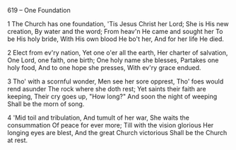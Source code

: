 619 – One Foundation


1
The Church has one foundation,
'Tis Jesus Christ her Lord;
She is His new creation,
By water and the word;
From heav'n He came and sought her
To be His holy bride,
With His own blood He bo't her,
And for her life He died.

2
Elect from ev'ry nation,
Yet one o'er all the earth,
Her charter of salvation,
One Lord, one faith, one birth;
One holy name she blesses,
Partakes one holy food,
And to one hope she presses,
With ev'ry grace endued.

3
Tho' with a scornful wonder,
Men see her sore opprest,
Tho' foes would rend asunder
The rock where she doth rest;
Yet saints their faith are keeping,
Their cry goes up, "How long?"
And soon the night of weeping
Shall be the morn of song.

4
'Mid toil and tribulation,
And tumult of her war,
She waits the consummation
Of peace for ever more;
Till with the vision glorious
Her longing eyes are blest,
And the great Church victorious
Shall be the Church at rest.

